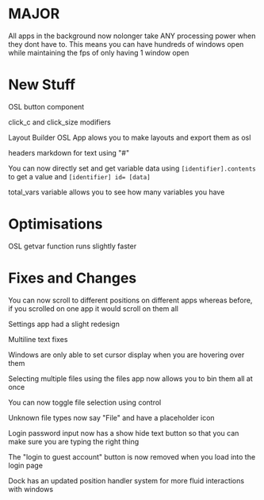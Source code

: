 # MAJOR

All apps in the background now nolonger take ANY processing power when they dont have to. This means you can have hundreds of windows open while maintaining the fps of only having 1 window open

# New Stuff

OSL button component

click_c and click_size modifiers

Layout Builder OSL App alows you to make layouts and export them as osl

headers markdown for text using "#"

You can now directly set and get variable data using `[identifier].contents` to get a value and `[identifier] id= [data]`

total_vars variable allows you to see how many variables you have

# Optimisations

OSL getvar function runs slightly faster

# Fixes and Changes

You can now scroll to different positions on different apps whereas before, if you scrolled on one app it would scroll on them all

Settings app had a slight redesign

Multiline text fixes

Windows are only able to set cursor display when you are hovering over them

Selecting multiple files using the files app now allows you to bin them all at once

You can now toggle file selection using control

Unknown file types now say "File" and have a placeholder icon

Login password input now has a show hide text button so that you can make sure you are typing the right thing

The "login to guest account" button is now removed when you load into the login page

Dock has an updated position handler system for more fluid interactions with windows
